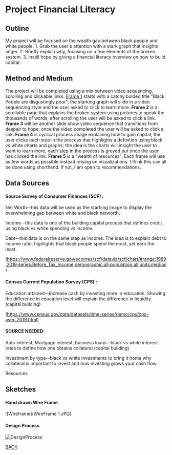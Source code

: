 

# Project Financial Literacy

## Outline
My project will be focused on the wealth gap between black people and white people. 
    1.     Grab the user's attention with a stark graph that insights anger.
    2.     Briefly explain why, focusing on a few elements of the broken system.
    3.     Instill hope by giving a financial literacy overview on how to build capital.



## Method and Medium
The project will be completed using a mix between video sequencing, scrolling and clickable links. <ins>Frame 1</ins> starts with a catchy bolded title "Black People are disgustingly poor", the starking graph will slide in a video sequencing style and the user asked to click to learn more. **Frame 2** is a scrollable page that explains the broken system using pictures to speak the thousands of words; after scrolling the user will be asked to click a link. **Frame 3** will be another slide show video sequence that transitions from despair to hope; once the video completed the user will be asked to click a link. **Frame 4** is cyclical process image explaining how to gain capital; the user clicks each step in the process that highlights a definition using black vs white charts and graphs; the idea is the charts will insight the user to want to learn more; each step in the process is greyed out once the user has clicked the link. **Frame 5** is a "wealth of resources". Each frame will use as few words as possible instead relying on visualizations. I think this can all be done using shorthand. If not, I am open to recommendations. 



## Data Sources
#### Source Survey of Consumer Finances (SCF) :
  Net Worth--this data will be used as the startling image to display the overwhelming gap between white and black networth. 
  
  Income--this data is one of the building capital process that defines credit using black vs white spending vs income. 
  
  Debt--this data is on the same step as income. The idea is to explain debt to income ratio. highlights that black people spend the most, yet earn the least. 
  
(https://www.federalreserve.gov/econres/scf/dataviz/scf/chart/#range:1989,2019;series:Before_Tax_Income;demographic:all;population:all;units:median)


#### Census Current Population Survey (CPS) : 
  Education attained--Increase cash by investing more in education. Showing the difference in education level will explain  the difference in liquidity. (capital building)
  
(https://www.census.gov/data/datasets/time-series/demo/cps/cps-asec.2019.html)


#### SOURCE NEEDED:
  Auto interest, Mortgage interest, business loans--black vs white interest rates to define how one obtains collateral (capital building)
  
  Investment by type--black vs white investments to bring it home why collateral is important to invest and how investing grows your cash flow. 
  
  Resources



## Sketches

#### Hand drawn Wire Frame

![Wireframe](WireFrame 1.JPG)


#### Design Process

![DesignProcess](Drafts.JPG)



[BACK](/README.md)




